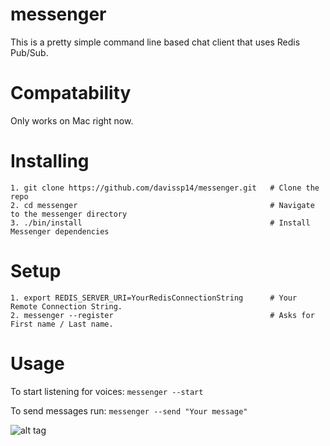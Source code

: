 # messenger

This is a pretty simple command line based chat client that uses Redis Pub/Sub.

# Compatability
Only works on Mac right now. 

# Installing

    1. git clone https://github.com/davissp14/messenger.git   # Clone the repo
    2. cd messenger                                           # Navigate to the messenger directory    
    3. ./bin/install                                          # Install Messenger dependencies


# Setup

    1. export REDIS_SERVER_URI=YourRedisConnectionString      # Your Remote Connection String.
    2. messenger --register                                   # Asks for First name / Last name.
    
# Usage
To start listening for voices:  `messenger --start`

To send messages run: `messenger --send "Your message"`

![alt tag](https://dl.dropboxusercontent.com/u/22919770/messenger_app.png)
